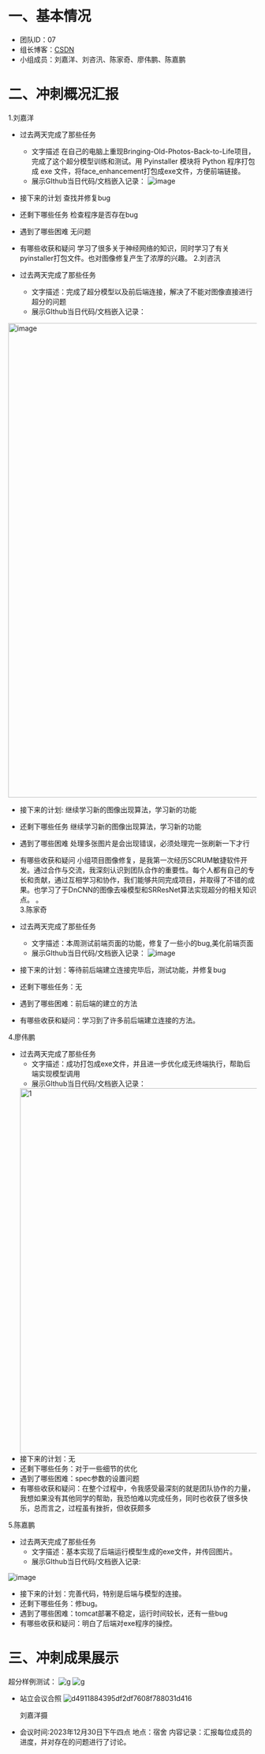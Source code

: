 

# 一、基本情况

- 团队ID：07
- 组长博客：[CSDN](https://blog.csdn.net/duskbirds?type=blog)
- 小组成员：刘嘉洋、刘咨汛、陈家奇、廖伟鹏、陈嘉鹏

# 二、冲刺概况汇报

1.刘嘉洋
- 过去两天完成了那些任务
  - 文字描述
 在自己的电脑上重现Bringing-Old-Photos-Back-to-Life项目，完成了这个超分模型训练和测试。用 Pyinstaller 
模块将 Python 程序打包成 exe 文件，将face_enhancement打包成exe文件，方便前端链接。
  - 展示GIthub当日代码/文档嵌入记录：
![image](https://github.com/duskbirds/software/assets/92347173/d5a3d5a7-bc16-4f37-b121-303cadf5125f)

- 接下来的计划
查找并修复bug
- 还剩下哪些任务
检查程序是否存在bug
- 遇到了哪些困难
无问题
- 有哪些收获和疑问
  学习了很多关于神经网络的知识，同时学习了有关pyinstaller打包文件。也对图像修复产生了浓厚的兴趣。
2.刘咨汛
- 过去两天完成了那些任务
  - 文字描述：完成了超分模型以及前后端连接，解决了不能对图像直接进行超分的问题
  - 展示GIthub当日代码/文档嵌入记录：  
<img width="960" alt="image" src="https://github.com/duskbirds/software/assets/145568790/20cf0cd5-2c86-45b7-ab92-19da615161df">

- 接下来的计划:
  继续学习新的图像出现算法，学习新的功能
- 还剩下哪些任务
  继续学习新的图像出现算法，学习新的功能
- 遇到了哪些困难
  处理多张图片是会出现错误，必须处理完一张刷新一下才行
- 有哪些收获和疑问
  小组项目图像修复，是我第一次经历SCRUM敏捷软件开发。通过合作与交流，我深刻认识到团队合作的重要性。每个人都有自己的专长和贡献，通过互相学习和协作，我们能够共同完成项目，并取得了不错的成果。也学习了于DnCNN的图像去噪模型和SRResNet算法实现超分的相关知识点。
。  
3.陈家奇
- 过去两天完成了那些任务
  - 文字描述：本周测试前端页面的功能，修复了一些小的bug,美化前端页面
  - 展示GIthub当日代码/文档嵌入记录：
![image](https://github.com/duskbirds/software/assets/128390031/5a71a3a0-663d-480c-84a4-ae022fa1215f)



- 接下来的计划：等待前后端建立连接完毕后，测试功能，并修复bug
- 还剩下哪些任务：无
- 遇到了哪些困难：前后端的建立的方法
- 有哪些收获和疑问：学习到了许多前后端建立连接的方法。

4.廖伟鹏
- 过去两天完成了那些任务
  - 文字描述：成功打包成exe文件，并且进一步优化成无终端执行，帮助后端实现模型调用
  - 展示GIthub当日代码/文档嵌入记录：
  <img width="739" alt="1" src="https://github.com/duskbirds/software/assets/104209974/b72521c6-d3da-4f34-a9fd-6f860ab10786">
- 接下来的计划：无
- 还剩下哪些任务：对于一些细节的优化
- 遇到了哪些困难：spec参数的设置问题
- 有哪些收获和疑问：在整个过程中，令我感受最深刻的就是团队协作的力量，我想如果没有其他同学的帮助，我恐怕难以完成任务，同时也收获了很多快乐，总而言之，过程虽有挫折，但收获颇多

5.陈嘉鹏
- 过去两天完成了那些任务
  - 文字描述：基本实现了后端运行模型生成的exe文件，并传回图片。
  - 展示GIthub当日代码/文档嵌入记录:

![image](https://github.com/duskbirds/software/assets/100574014/f72f20c1-8127-4914-b6c7-7ec90f327f51)


- 接下来的计划：完善代码，特别是后端与模型的连接。
- 还剩下哪些任务：修bug。
- 遇到了哪些困难：tomcat部署不稳定，运行时间较长，还有一些bug
- 有哪些收获和疑问：明白了后端对exe程序的操控。

# 三、冲刺成果展示
超分样例测试：
![g](https://github.com/duskbirds/software/assets/92347173/47450f64-2652-4337-b968-4e27c5c70e9d)
![g](https://github.com/duskbirds/software/assets/92347173/a29395e8-789a-4fbf-9e5e-a56eb9ddb66c)

- 站立会议合照
![d4911884395df2df7608f788031d416](https://github.com/duskbirds/software/assets/92347173/91fb0c78-942b-4e19-a5ed-16687c77acbd)


  刘嘉洋摄
  
- 会议时间:2023年12月30日下午四点
  地点：宿舍
  内容记录：汇报每位成员的进度，并对存在的问题进行了讨论。
